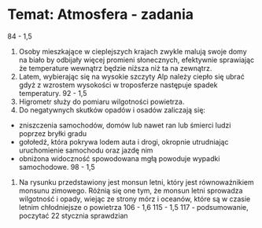 # Temat: Atmosfera - zadania
84 - 1,5
1. Osoby mieszkające w cieplejszych krajach zwykle malują swoje domy na biało by odbijały więcej promieni słonecznych, efektywnie sprawiając że temperature wewnątrz będzie niższa niż ta na zewnątrz.
5. Latem, wybierając się na wysokie szczyty Alp należy ciepło się ubrać gdyż z wzrostem wysokości w troposferze następuje spadek temperatury.
92 - 1,5
1. Higrometr służy do pomiaru wilgotności powietrza.
5. Do negatywnych skutków opadów i osadów zaliczają się:
- zniszczenia samochodów, domów lub nawet ran lub śmierci ludzi poprzez bryłki gradu
- gołołedź, która pokrywa lodem auta i drogi, okropnie utrudniając uruchomienie samochodu oraz jazdę nim
- obniżona widoczność spowodowana mgłą powoduje wypadki samochodowe.
98 - 1,5
1. Na rysunku przedstawiony jest monsun letni, który jest równoważnikiem monsunu zimowego. Różnią się one tym, że monsun letni sprowadza wilgotność i opady, wiejąc ze strony mórz i oceanów, które są w czasie letnim chłodniejsze o powietrza
106 - 1,6
115 - 1,5
117 - podsumowanie, poczytać
22 stycznia sprawdzian

